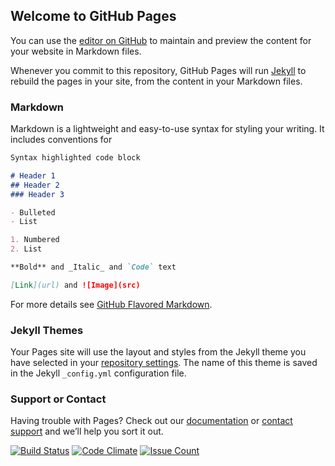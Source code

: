 ## Welcome to GitHub Pages

You can use the [editor on GitHub](https://github.com/Aznname/Dashboard/edit/master/README.md) to maintain and preview the content for your website in Markdown files.

Whenever you commit to this repository, GitHub Pages will run [Jekyll](https://jekyllrb.com/) to rebuild the pages in your site, from the content in your Markdown files.

### Markdown

Markdown is a lightweight and easy-to-use syntax for styling your writing. It includes conventions for

```markdown
Syntax highlighted code block

# Header 1
## Header 2
### Header 3

- Bulleted
- List

1. Numbered
2. List

**Bold** and _Italic_ and `Code` text

[Link](url) and ![Image](src)
```

For more details see [GitHub Flavored Markdown](https://guides.github.com/features/mastering-markdown/).

### Jekyll Themes

Your Pages site will use the layout and styles from the Jekyll theme you have selected in your [repository settings](https://github.com/Aznname/Dashboard/settings). The name of this theme is saved in the Jekyll `_config.yml` configuration file.

### Support or Contact

Having trouble with Pages? Check out our [documentation](https://help.github.com/categories/github-pages-basics/) or [contact support](https://github.com/contact) and we’ll help you sort it out.

[![Build Status](https://travis-ci.org/Aznname/Dashboard.svg?branch=master)](https://travis-ci.org/Aznname/Dashboard)
[![Code Climate](https://codeclimate.com/github/Aznname/Dashboard/badges/gpa.svg)](https://codeclimate.com/github/Aznname/Dashboard)
[![Issue Count](https://codeclimate.com/github/Aznname/Dashboard/badges/issue_count.svg)](https://codeclimate.com/github/Aznname/Dashboard)
